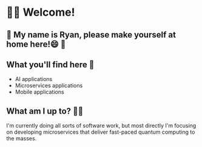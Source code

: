 # 👋👋 Welcome!

## 🍏 My name is Ryan, please make yourself at home here!😄 🍏

## What you'll find here 🔎
- AI applications
- Microservices applications
- Mobile applications

## What am I up to? 🤷‍♂️

I'm currently doing all sorts of software work, but most directly I'm 
focusing on developing microservices that deliver fast-paced quantum computing to the masses.
